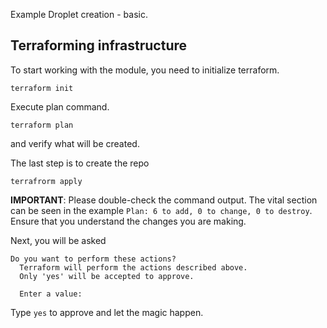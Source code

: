 
Example Droplet creation - basic.


## Terraforming infrastructure

To start working with the module, you need to initialize terraform.

```shell
terraform init
```

Execute plan command.

```shell
terraform plan
```

and verify what will be created.

The last step is to create the repo

```shell
terrafrorm apply
```

**IMPORTANT**: Please double-check the command output. The vital section can be seen in the example `Plan: 6 to add, 0 to change, 0 to destroy`. Ensure that you understand the changes you are making.

Next, you will be asked

```shell
Do you want to perform these actions?
  Terraform will perform the actions described above.
  Only 'yes' will be accepted to approve.

  Enter a value:
```

Type `yes` to approve and let the magic happen.

